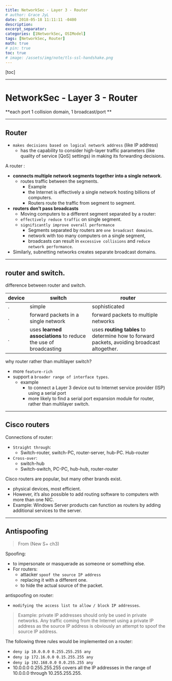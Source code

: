 ```yaml
---
title: NetworkSec - Layer 3 - Router
# author: Grace JyL
date: 2018-05-18 11:11:11 -0400
description:
excerpt_separator:
categories: [1NetworkSec, OSIModel]
tags: [NetworkSec, Router]
math: true
# pin: true
toc: true
# image: /assets/img/note/tls-ssl-handshake.png
---
```


[toc]

---


# NetworkSec - Layer 3 - Router

**each port 1 collision domain, 1 broadcast/port **

---

## Router

- `makes decisions based on logical network address` (like IP address) 
  - has the capability to consider high-layer traffic parameters (like quality of service [QoS] settings) in making its forwarding decisions. 

A router :
- **connects multiple network segments together into a single network**.
  - routes traffic between the segments. 
    - Example
    - the Internet is effectively a single network hosting billions of computers. 
    - Routers route the traffic from segment to segment.
- **routers don’t pass broadcasts**
  - Moving computers to a different segment separated by a router:
  - `effectively reduce traffic` on single segment. 
  - `significantly improve overall performance`
    - Segments separated by routers are `one broadcast domains`. 
    - network with too many computers on a single segment, 
    - broadcasts can result in `excessive collisions` and `reduce network performance`. 
- Similarly, subnetting networks creates separate broadcast domains.


---

## router and switch. 

difference between router and switch. 


| device | switch                                                          | router                                                                                      |
| ------ | --------------------------------------------------------------- | ------------------------------------------------------------------------------------------- |
| .      | simple                                                          | sophisticated                                                                               |
| .      | forward packets in a single network                             | forward packets to multiple networks                                                        |
| .      | uses **learned associations** to reduce the use of broadcasting | uses **routing tables** to determine how to forward packets, avoiding broadcast altogether. |


why router rather than multilayer switch? 
- more `feature-rich`
- support a `broader range of interface types`. 
  - example
    - to connect a Layer 3 device out to Internet service provider (ISP) using a serial port
    - more likely to find a serial port expansion module for router, rather than multilayer switch. 



---



## Cisco routers

Connections of router:
- `Straight through`:
  - Switch-router, switch-PC, router-server, hub-PC. Hub-router
- `Cross-over`:
  - switch-hub
  - Switch-switch, PC-PC, hub-hub, router-router

Cisco routers are popular, but many other brands exist. 
- physical devices, most efficient. 
- However, it’s also possible to add routing software to computers with more than one NIC. 
- Example: Windows Server products can function as routers by adding additional services to the server.


---

## Antispoofing

> From (New S+ ch3)


Spoofing: 
- to impersonate or masquerade as someone or something else. 
- For routers: 
  - attacker `spoof the source IP address`
  - replacing it with a different one.
  - to hide the actual source of the packet. 

antispoofing on router:
- `modifying the access list to allow / block IP addresses`. 

> Example:
> private IP addresses should only be used in private networks. 
> Any traffic coming from the Internet using a private IP address as the source IP address is obviously an attempt to spoof the source IP address. 

The following three rules would be implemented on a router:
- `deny ip 10.0.0.0 0.255.255.255 any`
- `deny ip 172.16.0.0 0.15.255.255 any`
- `deny ip 192.168.0.0 0.0.255.255 any`
- 10.0.0.0 0.255.255.255 covers all the IP addresses in the range of 10.0.0.0 through 10.255.255.255.